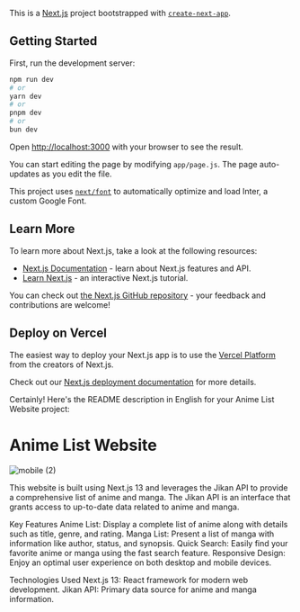 This is a [Next.js](https://nextjs.org/) project bootstrapped with [`create-next-app`](https://github.com/vercel/next.js/tree/canary/packages/create-next-app).

## Getting Started

First, run the development server:

```bash
npm run dev
# or
yarn dev
# or
pnpm dev
# or
bun dev
```

Open [http://localhost:3000](http://localhost:3000) with your browser to see the result.

You can start editing the page by modifying `app/page.js`. The page auto-updates as you edit the file.

This project uses [`next/font`](https://nextjs.org/docs/basic-features/font-optimization) to automatically optimize and load Inter, a custom Google Font.

## Learn More

To learn more about Next.js, take a look at the following resources:

- [Next.js Documentation](https://nextjs.org/docs) - learn about Next.js features and API.
- [Learn Next.js](https://nextjs.org/learn) - an interactive Next.js tutorial.

You can check out [the Next.js GitHub repository](https://github.com/vercel/next.js/) - your feedback and contributions are welcome!

## Deploy on Vercel

The easiest way to deploy your Next.js app is to use the [Vercel Platform](https://vercel.com/new?utm_medium=default-template&filter=next.js&utm_source=create-next-app&utm_campaign=create-next-app-readme) from the creators of Next.js.

Check out our [Next.js deployment documentation](https://nextjs.org/docs/deployment) for more details.




Certainly! Here's the README description in English for your Anime List Website project:

# Anime List Website
![mobile (2)](https://github.com/vikiadzan/Website-Anime/assets/82427912/de6af1f7-a75f-48e1-b21b-1a58c67ffdcb)

This website is built using Next.js 13 and leverages the Jikan API to provide a comprehensive list of anime and manga. The Jikan API is an interface that grants access to up-to-date data related to anime and manga.

Key Features
Anime List: Display a complete list of anime along with details such as title, genre, and rating.
Manga List: Present a list of manga with information like author, status, and synopsis.
Quick Search: Easily find your favorite anime or manga using the fast search feature.
Responsive Design: Enjoy an optimal user experience on both desktop and mobile devices.

Technologies Used
Next.js 13: React framework for modern web development.
Jikan API: Primary data source for anime and manga information.
